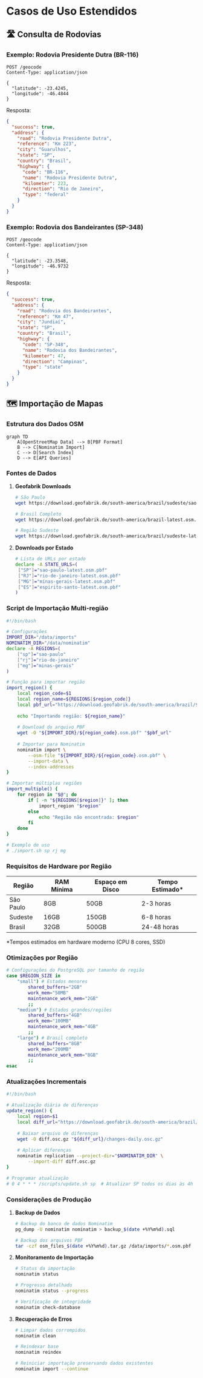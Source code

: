 # Casos de Uso Estendidos

## 🛣️ Consulta de Rodovias

### Exemplo: Rodovia Presidente Dutra (BR-116)

```http
POST /geocode
Content-Type: application/json

{
  "latitude": -23.4245,
  "longitude": -46.4844
}
```

Resposta:
```json
{
  "success": true,
  "address": {
    "road": "Rodovia Presidente Dutra",
    "reference": "Km 223",
    "city": "Guarulhos",
    "state": "SP",
    "country": "Brasil",
    "highway": {
      "code": "BR-116",
      "name": "Rodovia Presidente Dutra",
      "kilometer": 223,
      "direction": "Rio de Janeiro",
      "type": "federal"
    }
  }
}
```

### Exemplo: Rodovia dos Bandeirantes (SP-348)

```http
POST /geocode
Content-Type: application/json

{
  "latitude": -23.3548,
  "longitude": -46.9732
}
```

Resposta:
```json
{
  "success": true,
  "address": {
    "road": "Rodovia dos Bandeirantes",
    "reference": "Km 47",
    "city": "Jundiaí",
    "state": "SP",
    "country": "Brasil",
    "highway": {
      "code": "SP-348",
      "name": "Rodovia dos Bandeirantes",
      "kilometer": 47,
      "direction": "Campinas",
      "type": "state"
    }
  }
}
```

## 🗺️ Importação de Mapas

### Estrutura dos Dados OSM

```mermaid
graph TD
    A[OpenStreetMap Data] --> B[PBF Format]
    B --> C[Nominatim Import]
    C --> D[Search Index]
    D --> E[API Queries]
```

### Fontes de Dados

1. **Geofabrik Downloads**
   ```bash
   # São Paulo
   wget https://download.geofabrik.de/south-america/brazil/sudeste/sao-paulo-latest.osm.pbf

   # Brasil Completo
   wget https://download.geofabrik.de/south-america/brazil-latest.osm.pbf

   # Região Sudeste
   wget https://download.geofabrik.de/south-america/brazil/sudeste-latest.osm.pbf
   ```

2. **Downloads por Estado**
   ```bash
   # Lista de URLs por estado
   declare -A STATE_URLS=(
    ["SP"]="sao-paulo-latest.osm.pbf"
    ["RJ"]="rio-de-janeiro-latest.osm.pbf"
    ["MG"]="minas-gerais-latest.osm.pbf"
    ["ES"]="espirito-santo-latest.osm.pbf"
   )
   ```

### Script de Importação Multi-região

```bash
#!/bin/bash

# Configurações
IMPORT_DIR="/data/imports"
NOMINATIM_DIR="/data/nominatim"
declare -A REGIONS=(
    ["sp"]="sao-paulo"
    ["rj"]="rio-de-janeiro"
    ["mg"]="minas-gerais"
)

# Função para importar região
import_region() {
    local region_code=$1
    local region_name=${REGIONS[$region_code]}
    local pbf_url="https://download.geofabrik.de/south-america/brazil/${region_name}-latest.osm.pbf"
    
    echo "Importando região: ${region_name}"
    
    # Download do arquivo PBF
    wget -O "${IMPORT_DIR}/${region_code}.osm.pbf" "$pbf_url"
    
    # Importar para Nominatim
    nominatim import \
        --osm-file "${IMPORT_DIR}/${region_code}.osm.pbf" \
        --import-data \
        --index-addresses
}

# Importar múltiplas regiões
import_multiple() {
    for region in "$@"; do
        if [ -n "${REGIONS[$region]}" ]; then
            import_region "$region"
        else
            echo "Região não encontrada: $region"
        fi
    done
}

# Exemplo de uso
# ./import.sh sp rj mg
```

### Requisitos de Hardware por Região

| Região         | RAM Mínima | Espaço em Disco | Tempo Estimado* |
|---------------|------------|-----------------|-----------------|
| São Paulo     | 8GB        | 50GB            | 2-3 horas      |
| Sudeste       | 16GB       | 150GB           | 6-8 horas      |
| Brasil        | 32GB       | 500GB           | 24-48 horas    |

*Tempos estimados em hardware moderno (CPU 8 cores, SSD)

### Otimizações por Região

```bash
# Configurações do PostgreSQL por tamanho de região
case $REGION_SIZE in
    "small") # Estados menores
        shared_buffers="2GB"
        work_mem="50MB"
        maintenance_work_mem="2GB"
        ;;
    "medium") # Estados grandes/regiões
        shared_buffers="4GB"
        work_mem="100MB"
        maintenance_work_mem="4GB"
        ;;
    "large") # Brasil completo
        shared_buffers="8GB"
        work_mem="200MB"
        maintenance_work_mem="8GB"
        ;;
esac
```

### Atualizações Incrementais

```bash
#!/bin/bash

# Atualização diária de diferenças
update_region() {
    local region=$1
    local diff_url="https://download.geofabrik.de/south-america/brazil/${region}-updates/"
    
    # Baixar arquivo de diferenças
    wget -O diff.osc.gz "${diff_url}/changes-daily.osc.gz"
    
    # Aplicar diferenças
    nominatim replication --project-dir="$NOMINATIM_DIR" \
        --import-diff diff.osc.gz
}

# Programar atualização
# 0 4 * * * /scripts/update.sh sp  # Atualizar SP todos os dias às 4h
```

### Considerações de Produção

1. **Backup de Dados**
   ```bash
   # Backup do banco de dados Nominatim
   pg_dump -U nominatim nominatim > backup_$(date +%Y%m%d).sql

   # Backup dos arquivos PBF
   tar -czf osm_files_$(date +%Y%m%d).tar.gz /data/imports/*.osm.pbf
   ```

2. **Monitoramento de Importação**
   ```bash
   # Status da importação
   nominatim status

   # Progresso detalhado
   nominatim status --progress

   # Verificação de integridade
   nominatim check-database
   ```

3. **Recuperação de Erros**
   ```bash
   # Limpar dados corrompidos
   nominatim clean

   # Reindexar base
   nominatim reindex

   # Reiniciar importação preservando dados existentes
   nominatim import --continue
   ```
